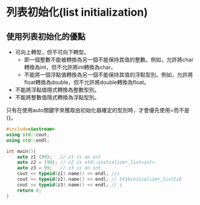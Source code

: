 # 列表初始化\(list initialization\)

## 使用列表初始化的優點

* 可向上轉型，但不可向下轉型。
  * 即一個整數不能被轉換為另一個不能保持其值的整數。例如，允許將char轉換為int，但不允許將int轉換為char。 
  * 不能將一個浮點值轉換為另一個不能保持其值的浮點型別。例如，允許將float轉換為double，但不允許將double轉換為float。
*  不能將浮點值隱式轉換為整數型別。 
*  不能將整數值隱式轉換為浮點型別。

只有在使用auto關鍵字來獲取由初始化器確定的型別時，才會優先使用=而不是{}。

```cpp
#include<iostream>
using std::cout;
using std::endl;

int main(){
    auto z1 {99};   // z1 is an int
    auto z2 = {99}; // z2 is std::initializer_list<int>
    auto z3 = 99;   // z3 is an int
    cout << typeid(z1).name() << endl; //i
    cout << typeid(z2).name() << endl; // St16initializer_listIiE
    cout << typeid(z3).name() << endl; // i
    return 0;
}
```



